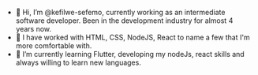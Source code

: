 - 👋 Hi, I’m @kefilwe-sefemo, currently working as an intermediate software developer. Been in the development industry for almost 4 years now.
- 👀 I have worked with HTML, CSS, NodeJS, React to name a few that I'm more comfortable with. 
- 🌱 I’m currently learning Flutter, developing my nodeJs, react skills and always willing to learn new languages.

<!---
kefilwe-sefemo/kefilwe-sefemo is a ✨ special ✨ repository because its `README.md` (this file) appears on your GitHub profile.
You can click the Preview link to take a look at your changes.
--->
